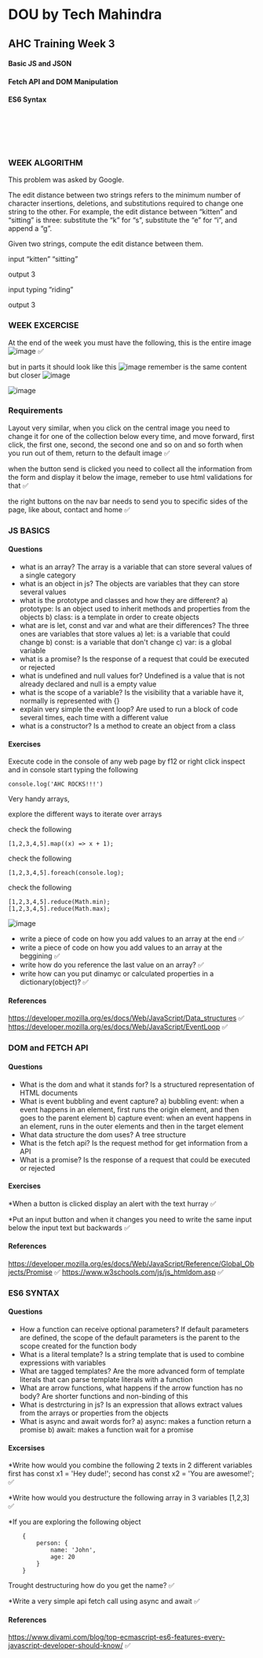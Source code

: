 # DOU by Tech Mahindra

## AHC Training Week 3

#### Basic JS and JSON
#### Fetch API and DOM Manipulation 
#### ES6 Syntax

<br/>
<br/>
<br/>
<br/>

### WEEK ALGORITHM

This problem was asked by Google.

The edit distance between two strings refers to the minimum number of character insertions, deletions, and substitutions required to change one string to the other. For example, the edit distance between “kitten” and “sitting” is three: substitute the “k” for “s”, substitute the “e” for “i”, and append a “g”.

Given two strings, compute the edit distance between them.

input 
“kitten” “sitting” 

output 
3

input 
typing “riding” 

output 
3

### WEEK EXCERCISE
At the end of the week you must have the following, this is the entire image
![image](imgs/project1.png) ✅
<br/>

but in parts it should look like this
![image](imgs/project2.png)
remember is the same content but closer
![image](imgs/project3.png)

![image](imgs/project4.png)

### Requirements

Layout very similar, when you click on the central image you need to change it for one of the collection below every time, and move forward, first click, the first one, second, the second one and so on and so forth when you run out of them, return to the default image ✅

when the button send is clicked you need to collect all the information from the form and display it below the image, remeber to use html validations for that ✅

the right buttons on the nav bar needs to send you to specific sides of the page, like about, contact and home ✅

### JS BASICS

#### Questions
* what is an array?
The array is a variable that can store several values of a single category 
* what is an object in js?
The objects are variables that they can store several values
* what is the prototype and classes and how they are different?
a) prototype: Is an object used to inherit methods and properties from the objects
b) class: is a template in order to create objects
* what are is let, const and var and what are their differences?
The three ones are variables that store values
a) let: is a variable that could change
b) const: is a variable that don't change 
c) var: is a global variable
* what is a promise?
Is the response of a request that could be executed or rejected
* what is undefined and null values for?
Undefined is a value that is not already declared and null is a empty value 
* what is the scope of a variable?
Is the visibility that a variable have it, normally is represented with {}
* explain very simple the event loop?
Are used to run a block of code several times, each time with a different value
* what is a constructor?
Is a method to create an object from a class

####  Exercises

Execute code in the console of any web page by f12 or right click inspect and in console start typing the following

```
console.log('AHC ROCKS!!!')
```

Very handy arrays,

explore the different ways to iterate over arrays

check the following

```
[1,2,3,4,5].map((x) => x + 1);
```
check the following

```
[1,2,3,4,5].foreach(console.log);
```

check the following

```
[1,2,3,4,5].reduce(Math.min);
[1,2,3,4,5].reduce(Math.max);
```

![image](imgs/console.jpeg)

* write a piece of code on how you add values to an array at the end ✅
* write a piece of code on how you add values to an array at the beggining ✅
* write how do you reference the last value on an array? ✅
* write how can you put dinamyc or calculated properties in a dictionary(object)? ✅

####  References

https://developer.mozilla.org/es/docs/Web/JavaScript/Data_structures ✅
https://developer.mozilla.org/es/docs/Web/JavaScript/EventLoop ✅

### DOM and FETCH API
#### Questions
* What is the dom and what it stands for?
Is a structured representation of HTML documents 
* What is event bubbling and event capture?
a) bubbling event: when a event happens in an element, first runs the origin element, and then goes to the parent element 
b) capture event: when an event happens in an element, runs in the outer elements and then in the target element
* What data structure the dom uses?
A tree structure 
* What is the fetch api?
Is the request method for get information from a API
* What is a promise?
Is the response of a request that could be executed or rejected

#### Exercises

*When a button is clicked display an alert with the text hurray ✅

*Put an input button and when it changes you need to write the same input below the input text but backwards ✅

#### References 
https://developer.mozilla.org/es/docs/Web/JavaScript/Reference/Global_Objects/Promise ✅
https://www.w3schools.com/js/js_htmldom.asp ✅

### ES6 SYNTAX
#### Questions

* How a function can receive optional parameters?
If default parameters are defined, the scope of the default parameters is the parent to the scope created for the function body 
* What is a literal template?
Is a string template that is used to combine expressions with variables
* What are tagged templates?
Are the more advanced form of template literals that can parse template literals with a function
* What are arrow functions, what happens if the arrow function has no body?
Are shorter functions and non-binding of this
* What is destrcturing in js?
Is an expression that allows extract values from the arrays or properties from the objects
* What is async and await words for?
a) async: makes a function return a promise
b) await: makes a function wait for a promise

#### Excersises

*Write how would you combine the following 2 texts in 2 different variables 
first has const x1 = 'Hey dude!';
second has const x2 = 'You are awesome!'; ✅

*Write how would you destructure the following array in 3 variables [1,2,3] ✅

*If you are exploring the following object
```
	{
		person: {
			name: 'John',
			age: 20
		}
	}
```
Trought destructuring how do you get the name? ✅

*Write a very simple api fetch call using async and await ✅

#### References 
https://www.divami.com/blog/top-ecmascript-es6-features-every-javascript-developer-should-know/ ✅
